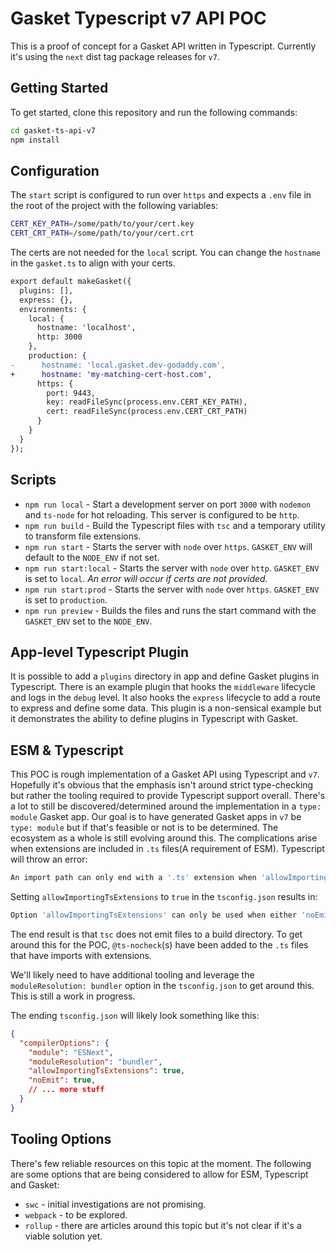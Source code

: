 # Gasket Typescript v7 API POC

This is a proof of concept for a Gasket API written in Typescript. Currently it's using the `next` dist tag package releases for `v7`.

## Getting Started

To get started, clone this repository and run the following commands:

```bash
cd gasket-ts-api-v7
npm install
```

## Configuration

The `start` script is configured to run over `https` and expects a `.env` file in the root of the project with the following variables:

```bash
CERT_KEY_PATH=/some/path/to/your/cert.key
CERT_CRT_PATH=/some/path/to/your/cert.crt
```

The certs are not needed for the `local` script. You can change the `hostname` in the `gasket.ts` to align with your certs.

```diff
export default makeGasket({
  plugins: [],
  express: {},
  environments: {
    local: {
      hostname: 'localhost',
      http: 3000
    },
    production: {
-      hostname: 'local.gasket.dev-godaddy.com',
+      hostname: 'my-matching-cert-host.com',
      https: {
        port: 9443,
        key: readFileSync(process.env.CERT_KEY_PATH),
        cert: readFileSync(process.env.CERT_CRT_PATH)
      }
    }
  }
});

```

## Scripts

- `npm run local` - Start a development server on port `3000` with `nodemon` and `ts-node` for hot reloading. This server is configured to be `http`.
- `npm run build` - Build the Typescript files with `tsc` and a temporary utility to transform file extensions.
- `npm run start` - Starts the server with `node` over `https`. `GASKET_ENV` will default to the `NODE_ENV` if not set.
- `npm run start:local` - Starts the server with `node` over `http`. `GASKET_ENV` is set to `local`. *An error will occur if certs are not provided.*
- `npm run start:prod` - Starts the server with `node` over `https`. `GASKET_ENV` is set to `production`.
- `npm run preview` - Builds the files and runs the start command with the `GASKET_ENV` set to the `NODE_ENV`.

## App-level Typescript Plugin

It is possible to add a `plugins` directory in app and define Gasket plugins in Typescript. There is an example plugin that hooks the `middleware` lifecycle and logs in the `debug` level. It also hooks the `express` lifecycle to add a route to express and define some data. This plugin is a non-sensical example but it demonstrates the ability to define plugins in Typescript with Gasket.

## ESM & Typescript

This POC is rough implementation of a Gasket API using Typescript and `v7`. Hopefully it's obvious that the emphasis isn't around strict type-checking but rather the tooling required to provide Typescript support overall. There's a lot to still be discovered/determined around the implementation in a `type: module` Gasket app. Our goal is to have generated Gasket apps in `v7` be `type: module` but if that's feasible or not is to be determined. The ecosystem as a whole is still evolving around this. The complications arise when extensions are included in `.ts` files(A requirement of ESM). Typescript will throw an error:

```bash
An import path can only end with a '.ts' extension when 'allowImportingTsExtensions' is enabled.
```

Setting `allowImportingTsExtensions` to `true` in the `tsconfig.json` results in:

```bash
Option 'allowImportingTsExtensions' can only be used when either 'noEmit' or 'emitDeclarationOnly' is set.
```

The end result is that `tsc` does not emit files to a build directory. To get around this for the POC, `@ts-nocheck`(s) have been added to the `.ts` files that have imports with extensions.

We'll likely need to have additional tooling and leverage the `moduleResolution: bundler` option in the `tsconfig.json` to get around this. This is still a work in progress.

The ending `tsconfig.json` will likely look something like this:

```json
{
  "compilerOptions": {
    "module": "ESNext",
    "moduleResolution": "bundler",
    "allowImportingTsExtensions": true,
    "noEmit": true,
    // ... more stuff
  }
}
```

## Tooling Options

There's few reliable resources on this topic at the moment. The following are some options that are being considered to allow for ESM, Typescript and Gasket:

- `swc` - initial investigations are not promising.
- `webpack` - to be explored.
- `rollup` - there are articles around this topic but it's not clear if it's a viable solution yet.

